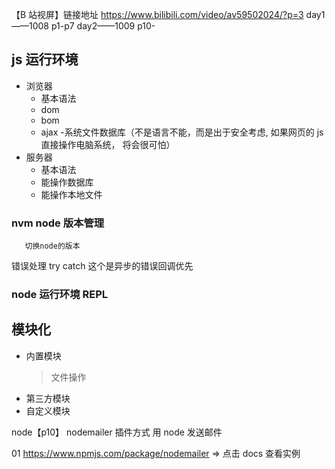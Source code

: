 【B 站视屏】链接地址 https://www.bilibili.com/video/av59502024/?p=3
day1——1008  p1-p7
day2——1009  p10-

## js 运行环境

- 浏览器
  - 基本语法
  - dom
  - bom
  - ajax -系统文件数据库（不是语言不能，而是出于安全考虑, 如果网页的 js 直接操作电脑系统， 将会很可怕）
- 服务器
  - 基本语法
  - 能操作数据库
  - 能操作本地文件

### nvm node 版本管理

       切换node的版本

错误处理 try catch 这个是异步的错误回调优先

### node 运行环境 REPL

## 模块化

- 内置模块
  > 文件操作
- 第三方模块
- 自定义模块








node【p10】 nodemailer 插件方式 用 node 发送邮件

01 https://www.npmjs.com/package/nodemailer => 点击 docs 查看实例
